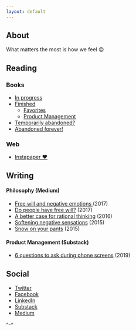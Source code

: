 ```yaml
---
layout: default
---
```


## About

What matters the most is how we feel 😌

## Reading

### Books

- [In progress](https://www.goodreads.com/review/list/39637504-nick-mauro?shelf=currently-reading)
- [Finished](https://www.goodreads.com/review/list/39637504-nick-mauro?shelf=read)
  - [Favorites](https://www.goodreads.com/review/list/39637504-nick-mauro?shelf=favorites)
  - [Product Management](https://www.goodreads.com/review/list/39637504-nick-mauro?shelf=pm)
- [Temporarily abandoned?](https://www.goodreads.com/review/list/39637504-nick-mauro?shelf=abando-try-again)
- [Abandoned forever!](https://www.goodreads.com/review/list/39637504-nick-mauro?shelf=str8-abando)

### Web

- [Instapaper ♥](https://www.instapaper.com/p/nicholas)

## Writing

#### Philosophy (Medium)

- [Free will and negative emotions
](https://medium.com/hardly-determined/hard-determinism-and-negative-emotions-d872d691ca0b) (2017)
- [Do people have free will?](https://medium.com/hardly-determined/do-people-have-free-will-3ad54599d3cf) (2017)
- [A better case for rational thinking](https://betterhumans.coach.me/a-better-case-for-rational-thinking-dd70170ce912) (2016)
- [Softening negative sensations](https://betterhumans.coach.me/softening-the-sensations-of-sorrow-67f8ecdf2dce) (2015)
- [Snow on your pants](https://betterhumans.coach.me/snow-on-your-pants-6a80613118a7) (2015)

#### Product Management (Substack)

- [6 questions to ask during phone screens](https://nickmauro.substack.com/p/6-questions-to-ask-on-phone-screens) (2019)

## Social

* [Twitter](https://twitter.com/nickmauro_)
* [Facebook](https://www.facebook.com/nick.mauro.714)
* [LinkedIn](https://www.linkedin.com/in/nmauro1)
* [Substack](https://nickmauro.substack.com/)
* [Medium](https://medium.com/@thewrongsideof_)

^-^
